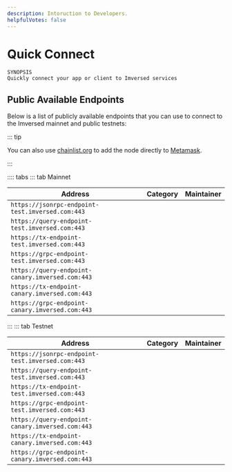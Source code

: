 ```yaml
---
description: Intoruction to Developers.
helpfulVotes: false
---
```


# Quick Connect

``` List
SYNOPSIS
Quickly connect your app or client to Imversed services

```

## Public Available Endpoints

Below is a list of publicly available endpoints that you can use to connect to the Imversed mainnet and public testnets:

::: tip

You can also use [chainlist.org](https://chainlist.org/) to add the node directly to [Metamask](/forusers/digitalwallets.md).

:::

:::: tabs ::: tab Mainnet

|                     Address                    | Category | Maintainer |
|----------------------------------------------- |----------|------------|
|`https://jsonrpc-endpoint-test.imversed.com:443`|          |            |                
|`https://query-endpoint-test.imversed.com:443`  |          |            |                
|`https://tx-endpoint-test.imversed.com:443`     |          |            |                
|`https://grpc-endpoint-test.imversed.com:443`   |          |            |                
|`https://query-endpoint-canary.imversed.com:443`|          |            |                
|`https://tx-endpoint-canary.imversed.com:443`   |          |            |                
|`https://grpc-endpoint-canary.imversed.com:443` |          |            |                
             

::: ::: tab Testnet

|                     Address                    | Category | Maintainer |
|----------------------------------------------- |----------|------------|
|`https://jsonrpc-endpoint-test.imversed.com:443`|          |            |                
|`https://query-endpoint-test.imversed.com:443`  |          |            |                
|`https://tx-endpoint-test.imversed.com:443`     |          |            |                
|`https://grpc-endpoint-test.imversed.com:443`   |          |            |                
|`https://query-endpoint-canary.imversed.com:443`|          |            |                
|`https://tx-endpoint-canary.imversed.com:443`   |          |            |                
|`https://grpc-endpoint-canary.imversed.com:443` |          |            |    
